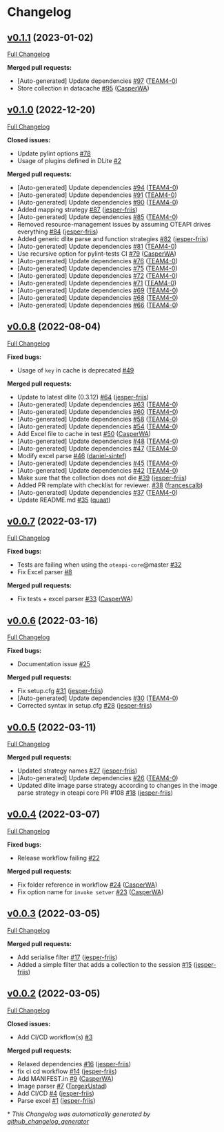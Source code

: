 # Changelog

## [v0.1.1](https://github.com/EMMC-ASBL/oteapi-dlite/tree/v0.1.1) (2023-01-02)

[Full Changelog](https://github.com/EMMC-ASBL/oteapi-dlite/compare/v0.1.0...v0.1.1)

**Merged pull requests:**

- \[Auto-generated\] Update dependencies [\#97](https://github.com/EMMC-ASBL/oteapi-dlite/pull/97) ([TEAM4-0](https://github.com/TEAM4-0))
- Store collection in datacache [\#95](https://github.com/EMMC-ASBL/oteapi-dlite/pull/95) ([CasperWA](https://github.com/CasperWA))

## [v0.1.0](https://github.com/EMMC-ASBL/oteapi-dlite/tree/v0.1.0) (2022-12-20)

[Full Changelog](https://github.com/EMMC-ASBL/oteapi-dlite/compare/v0.0.8...v0.1.0)

**Closed issues:**

- Update pylint options [\#78](https://github.com/EMMC-ASBL/oteapi-dlite/issues/78)
- Usage of plugins defined in DLite [\#2](https://github.com/EMMC-ASBL/oteapi-dlite/issues/2)

**Merged pull requests:**

- \[Auto-generated\] Update dependencies [\#94](https://github.com/EMMC-ASBL/oteapi-dlite/pull/94) ([TEAM4-0](https://github.com/TEAM4-0))
- \[Auto-generated\] Update dependencies [\#91](https://github.com/EMMC-ASBL/oteapi-dlite/pull/91) ([TEAM4-0](https://github.com/TEAM4-0))
- \[Auto-generated\] Update dependencies [\#90](https://github.com/EMMC-ASBL/oteapi-dlite/pull/90) ([TEAM4-0](https://github.com/TEAM4-0))
- Added mapping strategy [\#87](https://github.com/EMMC-ASBL/oteapi-dlite/pull/87) ([jesper-friis](https://github.com/jesper-friis))
- \[Auto-generated\] Update dependencies [\#85](https://github.com/EMMC-ASBL/oteapi-dlite/pull/85) ([TEAM4-0](https://github.com/TEAM4-0))
- Removed resource-management issues by assuming OTEAPI drives everything [\#84](https://github.com/EMMC-ASBL/oteapi-dlite/pull/84) ([jesper-friis](https://github.com/jesper-friis))
- Added generic dlite parse and function strategies [\#82](https://github.com/EMMC-ASBL/oteapi-dlite/pull/82) ([jesper-friis](https://github.com/jesper-friis))
- \[Auto-generated\] Update dependencies [\#81](https://github.com/EMMC-ASBL/oteapi-dlite/pull/81) ([TEAM4-0](https://github.com/TEAM4-0))
- Use recursive option for pylint-tests CI [\#79](https://github.com/EMMC-ASBL/oteapi-dlite/pull/79) ([CasperWA](https://github.com/CasperWA))
- \[Auto-generated\] Update dependencies [\#76](https://github.com/EMMC-ASBL/oteapi-dlite/pull/76) ([TEAM4-0](https://github.com/TEAM4-0))
- \[Auto-generated\] Update dependencies [\#75](https://github.com/EMMC-ASBL/oteapi-dlite/pull/75) ([TEAM4-0](https://github.com/TEAM4-0))
- \[Auto-generated\] Update dependencies [\#72](https://github.com/EMMC-ASBL/oteapi-dlite/pull/72) ([TEAM4-0](https://github.com/TEAM4-0))
- \[Auto-generated\] Update dependencies [\#71](https://github.com/EMMC-ASBL/oteapi-dlite/pull/71) ([TEAM4-0](https://github.com/TEAM4-0))
- \[Auto-generated\] Update dependencies [\#69](https://github.com/EMMC-ASBL/oteapi-dlite/pull/69) ([TEAM4-0](https://github.com/TEAM4-0))
- \[Auto-generated\] Update dependencies [\#68](https://github.com/EMMC-ASBL/oteapi-dlite/pull/68) ([TEAM4-0](https://github.com/TEAM4-0))
- \[Auto-generated\] Update dependencies [\#66](https://github.com/EMMC-ASBL/oteapi-dlite/pull/66) ([TEAM4-0](https://github.com/TEAM4-0))

## [v0.0.8](https://github.com/EMMC-ASBL/oteapi-dlite/tree/v0.0.8) (2022-08-04)

[Full Changelog](https://github.com/EMMC-ASBL/oteapi-dlite/compare/v0.0.7...v0.0.8)

**Fixed bugs:**

- Usage of `key` in cache is deprecated [\#49](https://github.com/EMMC-ASBL/oteapi-dlite/issues/49)

**Merged pull requests:**

- Update to latest dlite \(0.3.12\) [\#64](https://github.com/EMMC-ASBL/oteapi-dlite/pull/64) ([jesper-friis](https://github.com/jesper-friis))
- \[Auto-generated\] Update dependencies [\#63](https://github.com/EMMC-ASBL/oteapi-dlite/pull/63) ([TEAM4-0](https://github.com/TEAM4-0))
- \[Auto-generated\] Update dependencies [\#60](https://github.com/EMMC-ASBL/oteapi-dlite/pull/60) ([TEAM4-0](https://github.com/TEAM4-0))
- \[Auto-generated\] Update dependencies [\#58](https://github.com/EMMC-ASBL/oteapi-dlite/pull/58) ([TEAM4-0](https://github.com/TEAM4-0))
- \[Auto-generated\] Update dependencies [\#54](https://github.com/EMMC-ASBL/oteapi-dlite/pull/54) ([TEAM4-0](https://github.com/TEAM4-0))
- Add Excel file to cache in test [\#50](https://github.com/EMMC-ASBL/oteapi-dlite/pull/50) ([CasperWA](https://github.com/CasperWA))
- \[Auto-generated\] Update dependencies [\#48](https://github.com/EMMC-ASBL/oteapi-dlite/pull/48) ([TEAM4-0](https://github.com/TEAM4-0))
- \[Auto-generated\] Update dependencies [\#47](https://github.com/EMMC-ASBL/oteapi-dlite/pull/47) ([TEAM4-0](https://github.com/TEAM4-0))
- Modify excel parse [\#46](https://github.com/EMMC-ASBL/oteapi-dlite/pull/46) ([daniel-sintef](https://github.com/daniel-sintef))
- \[Auto-generated\] Update dependencies [\#45](https://github.com/EMMC-ASBL/oteapi-dlite/pull/45) ([TEAM4-0](https://github.com/TEAM4-0))
- \[Auto-generated\] Update dependencies [\#42](https://github.com/EMMC-ASBL/oteapi-dlite/pull/42) ([TEAM4-0](https://github.com/TEAM4-0))
- Make sure that the collection does not die [\#39](https://github.com/EMMC-ASBL/oteapi-dlite/pull/39) ([jesper-friis](https://github.com/jesper-friis))
- Added PR remplate with checklist for reviewer. [\#38](https://github.com/EMMC-ASBL/oteapi-dlite/pull/38) ([francescalb](https://github.com/francescalb))
- \[Auto-generated\] Update dependencies [\#37](https://github.com/EMMC-ASBL/oteapi-dlite/pull/37) ([TEAM4-0](https://github.com/TEAM4-0))
- Update README.md [\#35](https://github.com/EMMC-ASBL/oteapi-dlite/pull/35) ([quaat](https://github.com/quaat))

## [v0.0.7](https://github.com/EMMC-ASBL/oteapi-dlite/tree/v0.0.7) (2022-03-17)

[Full Changelog](https://github.com/EMMC-ASBL/oteapi-dlite/compare/v0.0.6...v0.0.7)

**Fixed bugs:**

- Tests are failing when using the `oteapi-core`@master [\#32](https://github.com/EMMC-ASBL/oteapi-dlite/issues/32)
- Fix Excel parser [\#8](https://github.com/EMMC-ASBL/oteapi-dlite/issues/8)

**Merged pull requests:**

- Fix tests + excel parser [\#33](https://github.com/EMMC-ASBL/oteapi-dlite/pull/33) ([CasperWA](https://github.com/CasperWA))

## [v0.0.6](https://github.com/EMMC-ASBL/oteapi-dlite/tree/v0.0.6) (2022-03-16)

[Full Changelog](https://github.com/EMMC-ASBL/oteapi-dlite/compare/v0.0.5...v0.0.6)

**Fixed bugs:**

- Documentation issue [\#25](https://github.com/EMMC-ASBL/oteapi-dlite/issues/25)

**Merged pull requests:**

- Fix setup.cfg [\#31](https://github.com/EMMC-ASBL/oteapi-dlite/pull/31) ([jesper-friis](https://github.com/jesper-friis))
- \[Auto-generated\] Update dependencies [\#30](https://github.com/EMMC-ASBL/oteapi-dlite/pull/30) ([TEAM4-0](https://github.com/TEAM4-0))
- Corrected syntax in setup.cfg [\#28](https://github.com/EMMC-ASBL/oteapi-dlite/pull/28) ([jesper-friis](https://github.com/jesper-friis))

## [v0.0.5](https://github.com/EMMC-ASBL/oteapi-dlite/tree/v0.0.5) (2022-03-11)

[Full Changelog](https://github.com/EMMC-ASBL/oteapi-dlite/compare/v0.0.4...v0.0.5)

**Merged pull requests:**

- Updated strategy names [\#27](https://github.com/EMMC-ASBL/oteapi-dlite/pull/27) ([jesper-friis](https://github.com/jesper-friis))
- \[Auto-generated\] Update dependencies [\#26](https://github.com/EMMC-ASBL/oteapi-dlite/pull/26) ([TEAM4-0](https://github.com/TEAM4-0))
- Updated dlite image parse strategy according to changes in the image parse strategy in oteapi core PR \#108 [\#18](https://github.com/EMMC-ASBL/oteapi-dlite/pull/18) ([jesper-friis](https://github.com/jesper-friis))

## [v0.0.4](https://github.com/EMMC-ASBL/oteapi-dlite/tree/v0.0.4) (2022-03-07)

[Full Changelog](https://github.com/EMMC-ASBL/oteapi-dlite/compare/v0.0.3...v0.0.4)

**Fixed bugs:**

- Release workflow failing [\#22](https://github.com/EMMC-ASBL/oteapi-dlite/issues/22)

**Merged pull requests:**

- Fix folder reference in workflow [\#24](https://github.com/EMMC-ASBL/oteapi-dlite/pull/24) ([CasperWA](https://github.com/CasperWA))
- Fix option name for `invoke setver` [\#23](https://github.com/EMMC-ASBL/oteapi-dlite/pull/23) ([CasperWA](https://github.com/CasperWA))

## [v0.0.3](https://github.com/EMMC-ASBL/oteapi-dlite/tree/v0.0.3) (2022-03-05)

[Full Changelog](https://github.com/EMMC-ASBL/oteapi-dlite/compare/v0.0.2...v0.0.3)

**Merged pull requests:**

- Add serialise filter [\#17](https://github.com/EMMC-ASBL/oteapi-dlite/pull/17) ([jesper-friis](https://github.com/jesper-friis))
- Added a simple filter that adds a collection to the session [\#15](https://github.com/EMMC-ASBL/oteapi-dlite/pull/15) ([jesper-friis](https://github.com/jesper-friis))

## [v0.0.2](https://github.com/EMMC-ASBL/oteapi-dlite/tree/v0.0.2) (2022-03-05)

[Full Changelog](https://github.com/EMMC-ASBL/oteapi-dlite/compare/04843680b62d6bb3bc16e5ff644edbcc40892f31...v0.0.2)

**Closed issues:**

- Add CI/CD workflow\(s\) [\#3](https://github.com/EMMC-ASBL/oteapi-dlite/issues/3)

**Merged pull requests:**

- Relaxed dependencies [\#16](https://github.com/EMMC-ASBL/oteapi-dlite/pull/16) ([jesper-friis](https://github.com/jesper-friis))
- fix ci cd workflow [\#14](https://github.com/EMMC-ASBL/oteapi-dlite/pull/14) ([jesper-friis](https://github.com/jesper-friis))
- Add MANIFEST.in [\#9](https://github.com/EMMC-ASBL/oteapi-dlite/pull/9) ([CasperWA](https://github.com/CasperWA))
- Image parser [\#7](https://github.com/EMMC-ASBL/oteapi-dlite/pull/7) ([TorgeirUstad](https://github.com/TorgeirUstad))
- Add CI/CD  [\#4](https://github.com/EMMC-ASBL/oteapi-dlite/pull/4) ([jesper-friis](https://github.com/jesper-friis))
- Parse excel [\#1](https://github.com/EMMC-ASBL/oteapi-dlite/pull/1) ([jesper-friis](https://github.com/jesper-friis))



\* *This Changelog was automatically generated by [github_changelog_generator](https://github.com/github-changelog-generator/github-changelog-generator)*
